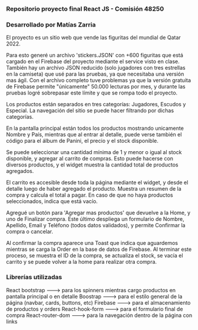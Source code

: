 ### Repositorio proyecto final React JS - Comisión 48250

### Desarrollado por Matías Zarria

El proyecto es un sitio web que vende las figuritas del mundial de Qatar 2022.

Para esto generé un archivo 'stickers.JSON' con +600 figuritas que está cargado en el Firebase del proyecto mediante el service visto en clase. También hay un archivo JSON reducido (solo jugadores con tres estrellas en la camiseta) que usé para las pruebas, ya que necesitaba una versión mas ágil. Con el archivo completo tuve problemas ya que la versión gratuita de Firebase permite "únicamente" 50.000 lecturas por mes, y durante las pruebas logré sobrepasar este límite y que se rompa todo el proyecto.

Los productos están separados en tres categorías: Jugadores, Escudos y Especial. La navegación del sitio se puede hacer filtrando por dichas categorías.

En la pantalla principal están todos los productos mostrando unicamente Nombre y País, mientras que al entrar al detalle, puede verse también el código para el álbum de Panini, el precio y el stock disponible. 

Se puede seleccionar una cantidad mínima de 1 y menor o igual al stock disponible, y agregar al carrito de compras. Esto puede hacerse con diversos productos, y el widget muestra la cantidad total de productos agregados.

El carrito es accesible desde toda la página mediante el widget, y desde el detalle luego de haber agregado el producto. Muestra un resumen de la compra y calcula el total a pagar. En caso de que no haya productos seleccionados, indica que está vacío.

Agregué un botón para 'Agregar mas productos' que devuelve a la Home, y uno de Finalizar compra. Este último despliega un formulario de Nombre, Apellido, Email y Teléfono (todos datos validados), y permite Confirmar la compra o cancelar.

Al confirmar la compra aparece una Toast que indica que aguardemos mientras se carga la Order en la base de datos de Firebase. Al terminar este proceso, se muestra el ID de la compra, se actualiza el stock, se vacía el carrito y se puede volver a la home para realizar otra compra. 

### Librerías utilizadas

React bootstrap     --->    para los spinners mientras cargo productos en pantalla principal o en detalle
Boostrap            --->    para el estilo general de la página (navbar, cards, buttons, etc)
Firebase            --->    para el almacenamiento de productos y orders
React-hook-form     --->    para el formulario final de compra
React-router-dom    --->    para la navegación dentro de la página con links

